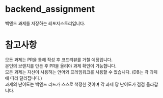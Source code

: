 # backend_assignment
백엔드 과제를 저장하는 레포지스토리입니다.

# 참고사항
모든 과제는 PR을 통해 작성 후 코드리뷰를 거칠 예정입니다. <br>
본인의 브랜치를 만든 후 PR을 올려야 과제 확인이 가능합니다. <br>
모든 과제는 자신이 사용하는 언어와 프레임워크를 사용할 수 있습니다. (DB는 각 과제에 따라 달라집니다.) <br>
과제의 난이도는 백엔드 리드가 스스로 책정한 것이며 각 과제 당 난이도가 점점 올라갑니다.

